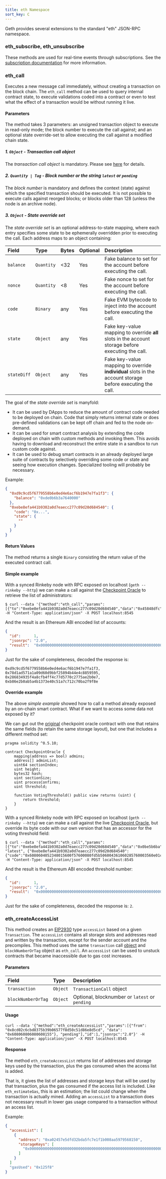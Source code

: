 ```yaml
---
title: eth Namespace
sort_key: C
---
```


Geth provides several extensions to the standard "eth" JSON-RPC namespace.

### eth_subscribe, eth_unsubscribe

These methods are used for real-time events through subscriptions. See the [subscription
documentation](./pubsub) for more information.

### eth_call

Executes a new message call immediately, without creating a transaction on the block
chain. The `eth_call` method can be used to query internal contract state, to execute
validations coded into a contract or even to test what the effect of a transaction would
be without running it live.

#### Parameters

The method takes 3 parameters: an unsigned transaction object to execute in read-only
mode; the block number to execute the call against; and an optional state override-set to
allow executing the call against a modified chain state.

##### 1. `Object` - Transaction call object

The *transaction call object* is mandatory. Please see [here](/docs/rpc/objects#transaction-call-object) for details.

##### 2. `Quantity | Tag` - Block number or the string `latest` or `pending`

The *block number* is mandatory and defines the context (state) against which the
specified transaction should be executed. It is not possible to execute calls against
reorged blocks; or blocks older than 128 (unless the node is an archive node).

##### 3. `Object` - State override set

The *state override set* is an optional address-to-state mapping, where each entry
specifies some state to be ephemerally overridden prior to executing the call. Each
address maps to an object containing:

| Field       | Type       | Bytes | Optional | Description |
|:------------|:-----------|:------|:---------|:------------|
| `balance`   | `Quantity` | <32   | Yes      | Fake balance to set for the account before executing the call. |
| `nonce`     | `Quantity` | <8    | Yes      | Fake nonce to set for the account before executing the call. |
| `code`      | `Binary`   | any   | Yes      | Fake EVM bytecode to inject into the account before executing the call. |
| `state`     | `Object`   | any   | Yes      | Fake key-value mapping to override **all** slots in the account storage before executing the call. |
| `stateDiff` | `Object`   | any   | Yes      | Fake key-value mapping to override **individual** slots in the account storage before executing the call. |

The goal of the *state override set* is manyfold:

 * It can be used by DApps to reduce the amount of contract code needed to be deployed on
   chain. Code that simply returns internal state or does pre-defined validations can be
   kept off chain and fed to the node on-demand.
 * It can be used for smart contract analysis by extending the code deployed on chain with
   custom methods and invoking them. This avoids having to download and reconstruct the
   entire state in a sandbox to run custom code against.
 * It can be used to debug smart contracts in an already deployed large suite of contracts
   by selectively overriding some code or state and seeing how execution changes.
   Specialized tooling will probably be necessary.

Example:

```json
{
  "0xd9c9cd5f6779558b6e0ed4e6acf6b1947e7fa1f3": {
    "balance": "0xde0b6b3a7640000"
  },
  "0xebe8efa441b9302a0d7eaecc277c09d20d684540": {
    "code": "0x...",
    "state": {
      ""
    }
  }
}
```

#### Return Values

The method returns a single `Binary` consisting the return value of the executed contract
call.

#### Simple example

With a synced Rinkeby node with RPC exposed on localhost (`geth --rinkeby --http`) we can
make a call against the [Checkpoint
Oracle](https://rinkeby.etherscan.io/address/0xebe8efa441b9302a0d7eaecc277c09d20d684540)
to retrieve the list of administrators:

```
$ curl --data '{"method":"eth_call","params":[{"to":"0xebe8efa441b9302a0d7eaecc277c09d20d684540","data":"0x45848dfc"},"latest"],"id":1,"jsonrpc":"2.0"}' -H "Content-Type: application/json" -X POST localhost:8545
```

And the result is an Ethereum ABI encoded list of accounts:

```json
{
  "id":      1,
  "jsonrpc": "2.0",
  "result":  "0x00000000000000000000000000000000000000000000000000000000000000200000000000000000000000000000000000000000000000000000000000000004000000000000000000000000d9c9cd5f6779558b6e0ed4e6acf6b1947e7fa1f300000000000000000000000078d1ad571a1a09d60d9bbf25894b44e4c8859595000000000000000000000000286834935f4a8cfb4ff4c77d5770c2775ae2b0e7000000000000000000000000b86e2b0ab5a4b1373e40c51a7c712c70ba2f9f8e"
}
```

Just for the sake of completeness, decoded the response is:

```
0xd9c9cd5f6779558b6e0ed4e6acf6b1947e7fa1f3,
0x78d1ad571a1a09d60d9bbf25894b44e4c8859595,
0x286834935f4a8cfb4ff4c77d5770c2775ae2b0e7,
0xb86e2b0ab5a4b1373e40c51a7c712c70ba2f9f8e
```

#### Override example

The above *simple example* showed how to call a method already exposed by an on-chain
smart contract. What if we want to access some data not exposed by it?

We can gut out the
[original](https://github.com/ethereum/go-ethereum/blob/master/contracts/checkpointoracle/contract/oracle.sol)
checkpoint oracle contract with one that retains the same fields (to retain the same
storage layout), but one that includes a different method set:

```
pragma solidity ^0.5.10;

contract CheckpointOracle {
    mapping(address => bool) admins;
    address[] adminList;
    uint64 sectionIndex;
    uint height;
    bytes32 hash;
    uint sectionSize;
    uint processConfirms;
    uint threshold;

    function VotingThreshold() public view returns (uint) {
        return threshold;
    }
}
```

With a synced Rinkeby node with RPC exposed on localhost (`geth --rinkeby --http`) we can
make a call against the live [Checkpoint
Oracle](https://rinkeby.etherscan.io/address/0xebe8efa441b9302a0d7eaecc277c09d20d684540),
but override its byte code with our own version that has an accessor for the voting
threshold field:

```
$ curl --data '{"method":"eth_call","params":[{"to":"0xebe8efa441b9302a0d7eaecc277c09d20d684540","data":"0x0be5b6ba"}, "latest", {"0xebe8efa441b9302a0d7eaecc277c09d20d684540": {"code":"0x6080604052348015600f57600080fd5b506004361060285760003560e01c80630be5b6ba14602d575b600080fd5b60336045565b60408051918252519081900360200190f35b6007549056fea265627a7a723058206f26bd0433456354d8d1228d8fe524678a8aeeb0594851395bdbd35efc2a65f164736f6c634300050a0032"}}],"id":1,"jsonrpc":"2.0"}' -H "Content-Type: application/json" -X POST localhost:8545
```

And the result is the Ethereum ABI encoded threshold number:

```json
{
  "id":      1,
  "jsonrpc": "2.0",
  "result":  "0x0000000000000000000000000000000000000000000000000000000000000002"
}
```

Just for the sake of completeness, decoded the response is: `2`.

### eth_createAccessList

This method creates an [EIP2930](https://eips.ethereum.org/EIPS/eip-2930) type `accessList` based on a given `Transaction`.
The `accessList` contains all storage slots and addresses read and written by the transaction, except for the sender account and the precompiles.
This method uses the same `transaction` call [object](/docs/rpc/objects#transaction-call-object) and `blockNumberOrTag` object as `eth_call`.
An `accessList` can be used to unstuck contracts that became inaccessible due to gas cost increases.

#### Parameters

| Field              | Type       | Description          |
|:-------------------|:-----------|:---------------------|
| `transaction`      | `Object`   | `TransactionCall` object |
| `blockNumberOrTag` | `Object`   | Optional, blocknumber or `latest` or `pending` |

#### Usage

```
curl --data '{"method":"eth_createAccessList","params":[{"from": "0x8cd02c6cbd8375b39b06577f8d50c51d86e8d5cd", "data": "0x608060806080608155"}, "pending"],"id":1,"jsonrpc":"2.0"}' -H "Content-Type: application/json" -X POST localhost:8545
```

#### Response

The method `eth_createAccessList` returns list of addresses and storage keys used by the transaction, plus the gas consumed when the access list is added.

That is, it gives the list of addresses and storage keys that will be used by that transaction, plus the gas consumed if the access list is included. Like `eth_estimateGas`, this is an estimation; the list could change when the transaction is actually mined.
Adding an `accessList` to a transaction does not necessary result in lower gas usage compared to a transaction without an access list.

Example:
```json
{
  "accessList": [
    {
      "address": "0xa02457e5dfd32bda5fc7e1f1b008aa5979568150",
      "storageKeys": [
        "0x0000000000000000000000000000000000000000000000000000000000000081",
      ]
    }
  ]
  "gasUsed": "0x125f8"
}
```
